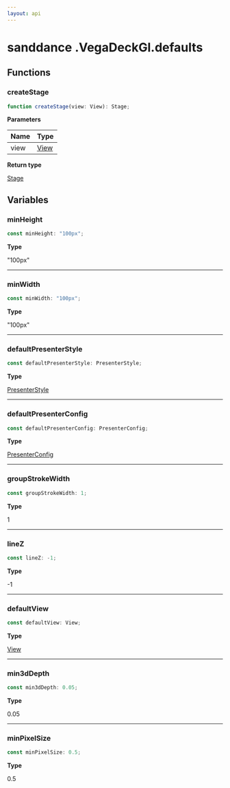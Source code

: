 ```yaml
---
layout: api
---
```


# sanddance .VegaDeckGl.defaults

## Functions

### createStage

```typescript
function createStage(view: View): Stage;
```

**Parameters**

| Name | Type                           |
| ---- | ------------------------------ |
| view | [View][TypeAliasDeclaration-7] |

**Return type**

[Stage][InterfaceDeclaration-30]

## Variables

### minHeight

```typescript
const minHeight: "100px";
```

**Type**

"100px"

----------

### minWidth

```typescript
const minWidth: "100px";
```

**Type**

"100px"

----------

### defaultPresenterStyle

```typescript
const defaultPresenterStyle: PresenterStyle;
```

**Type**

[PresenterStyle][InterfaceDeclaration-49]

----------

### defaultPresenterConfig

```typescript
const defaultPresenterConfig: PresenterConfig;
```

**Type**

[PresenterConfig][InterfaceDeclaration-54]

----------

### groupStrokeWidth

```typescript
const groupStrokeWidth: 1;
```

**Type**

1

----------

### lineZ

```typescript
const lineZ: -1;
```

**Type**

-1

----------

### defaultView

```typescript
const defaultView: View;
```

**Type**

[View][TypeAliasDeclaration-7]

----------

### min3dDepth

```typescript
const min3dDepth: 0.05;
```

**Type**

0.05

----------

### minPixelSize

```typescript
const minPixelSize: 0.5;
```

**Type**

0.5

[NamespaceImport-7]: vegadeckgl.defaults#defaults
[FunctionDeclaration-11]: vegadeckgl.defaults#createstage
[TypeAliasDeclaration-7]: vegadeckgl.types#view
[InterfaceDeclaration-30]: vegadeckgl.types#stage
[VariableDeclaration-10]: vegadeckgl.defaults#minheight
[VariableDeclaration-11]: vegadeckgl.defaults#minwidth
[VariableDeclaration-12]: vegadeckgl.defaults#defaultpresenterstyle
[InterfaceDeclaration-49]: vegadeckgl.types#presenterstyle
[VariableDeclaration-13]: vegadeckgl.defaults#defaultpresenterconfig
[InterfaceDeclaration-54]: vegadeckgl.types#presenterconfig
[VariableDeclaration-14]: vegadeckgl.defaults#groupstrokewidth
[VariableDeclaration-15]: vegadeckgl.defaults#linez
[VariableDeclaration-16]: vegadeckgl.defaults#defaultview
[TypeAliasDeclaration-7]: vegadeckgl.types#view
[VariableDeclaration-17]: vegadeckgl.defaults#min3ddepth
[VariableDeclaration-18]: vegadeckgl.defaults#minpixelsize